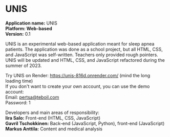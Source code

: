# UNIS

<b>Application name:</b> UNIS<br>
  <b>Platform: Web-based</b><br>
  <b>Version:</b> 0.1<br>

UNIS is an experimental web-based application meant for sleep apnea patients. The application was done as a school project, but all HTML, CSS, and JavaScript was self-written. Teachers only provided rough pointers. UNIS will be updated and HTML, CSS, and JavaScript refactored during the summer of 2023.

Try UNIS on Render: https://unis-816d.onrender.com/ (mind the long loading time)<br>
If you don't want to create your own account, you can use the demo account:<br>
Email: pertsa@teboil.com<br>
Password: 1

Developers and main areas of responsibility:<br>
<b>Iira Salo:</b> Front-end (HTML, CSS, JavaScript)<br>
<b>Gavril Tschokkinen:</b> Back-end (JavaScript, Python), front-end (JavaScript)<br>
<b>Markus Anttila:</b> Content and medical analysis
